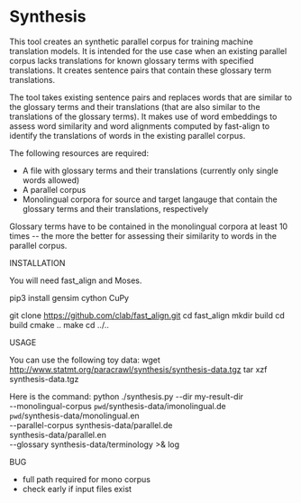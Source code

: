 # Synthesis

This tool creates an synthetic parallel corpus for training machine translation models.
It is intended for the use case when an existing parallel corpus lacks translations for
known glossary terms with specified translations. It creates sentence pairs that contain
these glossary term translations. 

The tool takes existing sentence pairs and replaces words that are similar to the glossary
terms and their translations (that are also similar to the translations of the glossary terms).
It makes use of word embeddings to assess word similarity and word alignments computed by
fast-align to identify the translations of words in the existing parallel corpus.

The following resources are required:
* A file with glossary terms and their translations (currently only single words allowed)
* A parallel corpus
* Monolingual corpora for source and target langauge that contain the glossary terms and their translations, respectively

Glossary terms have to be contained in the monolingual corpora at least 10 times -- the more the better for assessing their similarity to words in the parallel corpus.

INSTALLATION

You will need fast_align and Moses.

pip3 install gensim cython CuPy

git clone https://github.com/clab/fast_align.git
cd fast_align
mkdir build
cd build
cmake ..
make
cd ../..

USAGE

You can use the following toy data:
wget http://www.statmt.org/paracrawl/synthesis/synthesis-data.tgz
tar xzf synthesis-data.tgz

Here is the command:
python ./synthesis.py --dir my-result-dir \
    --monolingual-corpus `pwd`/synthesis-data/imonolingual.de \
                         `pwd`/synthesis-data/monolingual.en \
    --parallel-corpus synthesis-data/parallel.de \
                      synthesis-data/parallel.en \
    --glossary synthesis-data/terminology >& log

BUG
* full path required for mono corpus
* check early if input files exist
